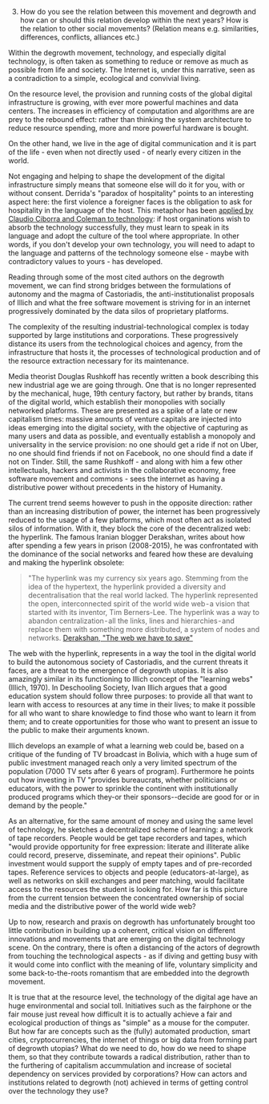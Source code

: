 3. How do you see the relation between this movement and degrowth and how can or should this relation develop within the next years? How is the relation to other social movements? (Relation means e.g. similarities, differences, conflicts, alliances etc.)

Within the degrowth movement, technology, and especially digital technology, is often taken as something to reduce or remove as much as possible from life and society. The Internet is, under this narrative, seen as a contradiction to a simple, ecological and convivial living. 

On the resource level, the provision and running costs of the global digital infrastructure is growing, with ever more powerful machines and data centers. The increases in efficiency of computation and algorithms are are prey to the rebound effect: rather than thinking the system architecture to reduce resource spending, more and more powerful hardware is bought. 

On the other hand, we live in the age of digital communication and it is part of the life - even when not directly used - of nearly every citizen in the world.

Not engaging and helping to shape the development of the digital infrastructure simply means that someone else will do it for you, with or without consent. Derrida's "paradox of hospitality" points to an interesting aspect here: the first violence a foreigner faces is the obligation to ask for hospitality in the language of the host. This metaphor has been [applied by Claudio Ciborra and Coleman to technology](http://patterns.wiki.transformap.co/view/welcome-visitors/jon.patterns.wiki.transformap.co/welcome-visitors/jon.patterns.wiki.transformap.co/resources/jon.patterns.wiki.transformap.co/federated-wiki-resources/kate.au.fedwikihappening.net/hospitality-journal/kate.au.fedwikihappening.net/first-violence-to-foreigners/frances.uk.fedwikihappening.net/hospitality-and-hostility-to-technology): if host organinations wish to absorb the technology successfully, they must learn to speak in its language and adopt the culture of the tool where appropriate. In other words, if you don't develop your own technology, you will need to adapt to the language and patterns of the technology someone else - maybe with contradictory values to yours - has developed.

Reading through some of the most cited authors on the degrowth movement, we can find strong bridges between the formulations of autonomy and the magma of Castoriadis, the anti-institutionalist proposals of Illich and what the free software movement is striving for in an internet progressively dominated by the data silos of proprietary platforms.

The complexity of the resulting industrial-technological complex is today supported by large institutions and corporations. These progressively distance its users from the technological choices and agency, from the infrastructure that hosts it, the processes of technological production and of the resource extraction necessary for its maintenance.

Media theorist Douglas Rushkoff has recently written a book describing this new industrial age we are going through. One that is no longer represented by the mechanical, huge, 19th century factory, but rather by brands, titans of the digital world, which establish their monopolies with socially networked platforms. These are presented as a spike of a late or new capitalism times: massive amounts of venture capitals are injected into ideas emerging into the digital society, with the objective of capturing as many users and data as possible, and eventually establish a monopoly and universality in the service provision: no one should get a ride if not on Uber, no one should find friends if not on Facebook, no one should find a date if not on Tinder. Still, the same Rushkoff - and along with him a few other intellectuals, hackers and activists in the collaborative economy, free software movement and commons - sees the internet as having a distributive power without precedents in the history of Humanity.

The current trend seems however to push in the opposite direction: rather than an increasing distribution of power, the internet has been progressively reduced to the usage of a few platforms, which most often act as isolated silos of information. With it, they block the core of the decentralized web: the hyperlink. The famous Iranian blogger Derakshan, writes about how after spending a few years in prison (2008-2015), he was confrontated with the dominance of the social networks and feared how these are devaluing and making the hyperlink obsolete: 

> "The hyperlink was my currency six years ago. Stemming from the idea of the hypertext, the hyperlink provided a diversity and decentralisation that the real world lacked. The hyperlink represented the open, interconnected spirit of the world wide web - a vision that started with its inventor, Tim Berners-Lee. The hyperlink was a way to abandon centralization - all the links, lines and hierarchies - and replace them with something more distributed, a system of nodes and networks.
> [Derakshan, "The web we have to save"](https://medium.com/matter/the-web-we-have-to-save-2eb1fe15a426)

The web with the hyperlink, represents in a way the tool in the digital world to build the autonomous society of Castoriadis, and the current threats it faces, are a threat to the emergence of degrowth utopias. It is also amazingly similar in its functioning to Illich concept of the "learning webs" (Illich, 1970). In Deschooling Society, Ivan Illich argues that a good education system should follow three purposes: to provide all that want to learn with access to resources at any time in their lives; to make it possible for all who want to share knowledge to find those who want to learn it from them; and to create opportunities for those who want to present an issue to the public to make their arguments known. 

Illich develops an example of what a learning web could be, based on a critique of the funding of TV broadcast in Bolivia, which with a huge sum of public investment managed reach only a very limited spectrum of the population (7000 TV sets after 6 years of program). Furthermore he points out how investing in TV "provides bureaucrats, whether politicians or educators, with the power to sprinkle the continent with institutionally produced programs which they-or their sponsors--decide are good for or in demand by the people." 

As an alternative, for the same amount of money and using the same level of technology, he sketches a decentralized scheme of learning: a network of tape recorders. People would be get tape recorders and tapes, which "would provide opportunity for free expression: literate and illiterate alike could record, preserve, disseminate, and repeat their opinions". Public investment would support the supply of empty tapes and of pre-recorded tapes. Reference services to objects and people (educators-at-large), as well as networks on skill exchanges and peer matching, would facilitate access to the resources the student is looking for. How far is this picture from the current tension between the concentrated ownership of social media and the distributive power of the world wide web?

Up to now, research and praxis on degrowth has unfortunately brought too little contribution in building up a coherent, critical vision on different innovations and movements that are emerging on the digital technology scene. On the contrary, there is often a distancing of the actors of degrowth from touching the technological aspects - as if diving and getting busy with it would come into conflict with the meaning of life, voluntary simplicity and some back-to-the-roots romantism that are embedded into the degrowth movement.

It is true that at the resource level, the technology of the digital age have an huge environmental and social toll. Initiatives such as the fairphone or the fair mouse just reveal how difficult it is to actually achieve a fair and ecological production of things as "simple" as a mouse for the computer. But how far are concepts such as the (fully) automated production, smart cities, cryptocurrencies, the internet of things or big data from forming part of degrowth utopias? What do we need to do, how do we need to shape them, so that they contribute towards a radical distribution, rather than to the furthering of capitalism accummulation and increase of societal dependency on services provided by corporations? How can actors and institutions related to degrowth (not) achieved in terms of getting control over the technology they use? 
